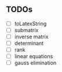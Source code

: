 ## TODOs
 - [ ] toLatexString
 - [ ] submatrix
 - [ ] inverse matrix
 - [ ] determinant
 - [ ] rank
 - [ ] linear equations
 - [ ] gauss elimination
